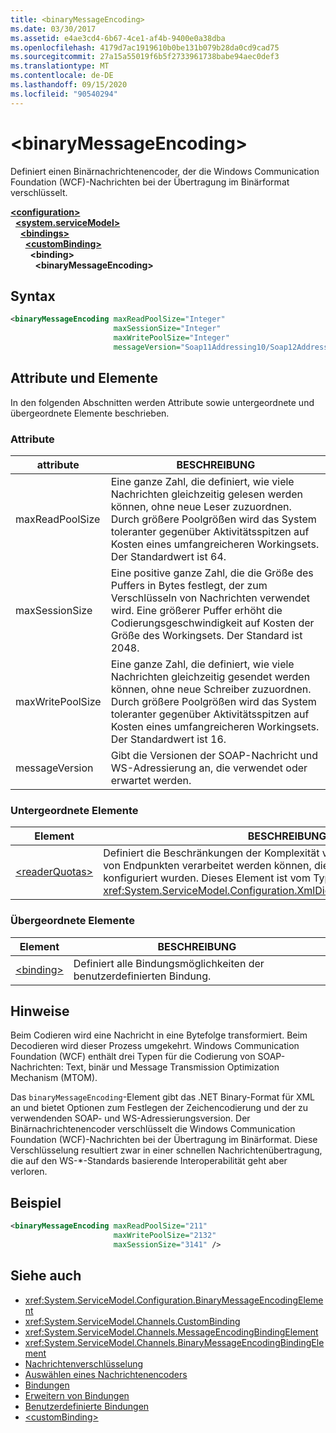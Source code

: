 ```yaml
---
title: <binaryMessageEncoding>
ms.date: 03/30/2017
ms.assetid: e4ae3cd4-6b67-4ce1-af4b-9400e0a38dba
ms.openlocfilehash: 4179d7ac1919610b0be131b079b28da0cd9cad75
ms.sourcegitcommit: 27a15a55019f6b5f2733961738babe94aec0def3
ms.translationtype: MT
ms.contentlocale: de-DE
ms.lasthandoff: 09/15/2020
ms.locfileid: "90540294"
---
```

# \<binaryMessageEncoding>
Definiert einen Binärnachrichtenencoder, der die Windows Communication Foundation (WCF)-Nachrichten bei der Übertragung im Binärformat verschlüsselt.  
  
[**\<configuration>**](../configuration-element.md)\
&nbsp;&nbsp;[**\<system.serviceModel>**](system-servicemodel.md)\
&nbsp;&nbsp;&nbsp;&nbsp;[**\<bindings>**](bindings.md)\
&nbsp;&nbsp;&nbsp;&nbsp;&nbsp;&nbsp;[**\<customBinding>**](custombinding.md)\
&nbsp;&nbsp;&nbsp;&nbsp;&nbsp;&nbsp;&nbsp;&nbsp;**\<binding>**\
&nbsp;&nbsp;&nbsp;&nbsp;&nbsp;&nbsp;&nbsp;&nbsp;&nbsp;&nbsp;**\<binaryMessageEncoding>**  
  
## <a name="syntax"></a>Syntax  
  
```xml  
<binaryMessageEncoding maxReadPoolSize="Integer"
                       maxSessionSize="Integer"
                       maxWritePoolSize="Integer"
                       messageVersion="Soap11Addressing10/Soap12Addressing10" />
```  
  
## <a name="attributes-and-elements"></a>Attribute und Elemente  
 In den folgenden Abschnitten werden Attribute sowie untergeordnete und übergeordnete Elemente beschrieben.  
  
### <a name="attributes"></a>Attribute  
  
|attribute|BESCHREIBUNG|  
|---------------|-----------------|  
|maxReadPoolSize|Eine ganze Zahl, die definiert, wie viele Nachrichten gleichzeitig gelesen werden können, ohne neue Leser zuzuordnen. Durch größere Poolgrößen wird das System toleranter gegenüber Aktivitätsspitzen auf Kosten eines umfangreicheren Workingsets. Der Standardwert ist 64.|  
|maxSessionSize|Eine positive ganze Zahl, die die Größe des Puffers in Bytes festlegt, der zum Verschlüsseln von Nachrichten verwendet wird. Eine größerer Puffer erhöht die Codierungsgeschwindigkeit auf Kosten der Größe des Workingsets. Der Standard ist 2048.|  
|maxWritePoolSize|Eine ganze Zahl, die definiert, wie viele Nachrichten gleichzeitig gesendet werden können, ohne neue Schreiber zuzuordnen. Durch größere Poolgrößen wird das System toleranter gegenüber Aktivitätsspitzen auf Kosten eines umfangreicheren Workingsets. Der Standardwert ist 16.|  
|messageVersion|Gibt die Versionen der SOAP-Nachricht und WS-Adressierung an, die verwendet oder erwartet werden.|  
  
### <a name="child-elements"></a>Untergeordnete Elemente  
  
|Element|BESCHREIBUNG|  
|-------------|-----------------|  
|[\<readerQuotas>](/previous-versions/dotnet/netframework-4.0/ms731325(v=vs.100))|Definiert die Beschränkungen der Komplexität von SOAP-Nachrichten, die von Endpunkten verarbeitet werden können, die mit dieser Bindung konfiguriert wurden. Dieses Element ist vom Typ <xref:System.ServiceModel.Configuration.XmlDictionaryReaderQuotasElement>.|  
  
### <a name="parent-elements"></a>Übergeordnete Elemente  
  
|Element|BESCHREIBUNG|  
|-------------|-----------------|  
|[\<binding>](bindings.md)|Definiert alle Bindungsmöglichkeiten der benutzerdefinierten Bindung.|  
  
## <a name="remarks"></a>Hinweise  
 Beim Codieren wird eine Nachricht in eine Bytefolge transformiert. Beim Decodieren wird dieser Prozess umgekehrt. Windows Communication Foundation (WCF) enthält drei Typen für die Codierung von SOAP-Nachrichten: Text, binär und Message Transmission Optimization Mechanism (MTOM).  
  
 Das `binaryMessageEncoding`-Element gibt das .NET Binary-Format für XML an und bietet Optionen zum Festlegen der Zeichencodierung und der zu verwendenden SOAP- und WS-Adressierungsversion. Der Binärnachrichtenencoder verschlüsselt die Windows Communication Foundation (WCF)-Nachrichten bei der Übertragung im Binärformat. Diese Verschlüsselung resultiert zwar in einer schnellen Nachrichtenübertragung, die auf den WS-*-Standards basierende Interoperabilität geht aber verloren.  
  
## <a name="example"></a>Beispiel  
  
```xml  
<binaryMessageEncoding maxReadPoolSize="211"
                       maxWritePoolSize="2132"
                       maxSessionSize="3141" />
```  
  
## <a name="see-also"></a>Siehe auch

- <xref:System.ServiceModel.Configuration.BinaryMessageEncodingElement>
- <xref:System.ServiceModel.Channels.CustomBinding>
- <xref:System.ServiceModel.Channels.MessageEncodingBindingElement>
- <xref:System.ServiceModel.Channels.BinaryMessageEncodingBindingElement>
- [Nachrichtenverschlüsselung](message-encoding.md)
- [Auswählen eines Nachrichtenencoders](../../../wcf/feature-details/choosing-a-message-encoder.md)
- [Bindungen](../../../wcf/bindings.md)
- [Erweitern von Bindungen](../../../wcf/extending/extending-bindings.md)
- [Benutzerdefinierte Bindungen](../../../wcf/extending/custom-bindings.md)
- [\<customBinding>](custombinding.md)
